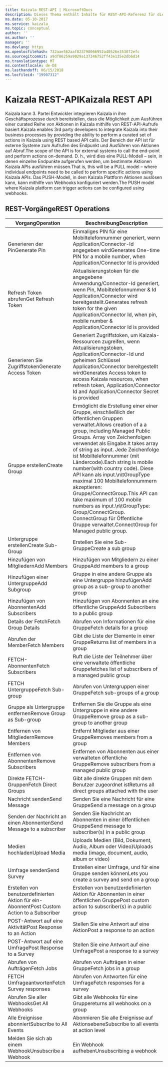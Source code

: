 ```yaml
---
title: Kaizala REST-API | MicrosoftDocs
description: Dieses Thema enthält Inhalte für REST-API-Referenz für die Kaizala-API.
ms.date: 05-10-2017
ms.service: kaizala
ms.topic: conceptual
author: ''
ms.author: ''
manager: ''
ms.devlang: https
ms.openlocfilehash: 732aae562aaf823798066952a40526e353072efc
ms.sourcegitcommit: a9df86259a9029a137346752ff43e135e2db6d14
ms.translationtype: MT
ms.contentlocale: de-DE
ms.lasthandoff: 06/15/2018
ms.locfileid: "19907312"
---
```

# <a name="kaizala-rest-api"></a><span data-ttu-id="58a26-103">Kaizala REST-API</span><span class="sxs-lookup"><span data-stu-id="58a26-103">Kaizala REST API</span></span>

<span data-ttu-id="58a26-104">Kaizala kann 3. Partei Entwickler integrieren Kaizala in ihre Geschäftsprozesse durch bereitstellen, dass die Möglichkeit zum Ausführen einer curated Reihe von Aktionen in Kaizala mithilfe von REST-API-Aufrufe basiert.</span><span class="sxs-lookup"><span data-stu-id="58a26-104">Kaizala enables 3rd party developers to integrate Kaizala into their business processes by providing the ability to perform a curated set of actions in Kaizala using REST based API calls.</span></span> <span data-ttu-id="58a26-105">Der Bereich der API ist für externe Systeme zum Aufrufen des Endpunkt und Ausführen von Aktionen auf Abruf.</span><span class="sxs-lookup"><span data-stu-id="58a26-105">The scope of the API is for external systems to call the end-point and perform actions on-demand.</span></span> <span data-ttu-id="58a26-106">D. h., wird dies eine PULL-Modell – sein, in denen einzelne Endpunkte aufgerufen werden, um bestimmte Aktionen Kaizala APIs ausführen müssen.</span><span class="sxs-lookup"><span data-stu-id="58a26-106">That is, this will be a PULL model – where individual endpoints need to be called to perform specific actions using Kaizala APIs.</span></span> <span data-ttu-id="58a26-107">Das PUSH-Modell, in dem Kaizala Plattform Aktionen auslösen kann, kann mithilfe von Webhooks konfiguriert werden.</span><span class="sxs-lookup"><span data-stu-id="58a26-107">The PUSH model where Kaizala platform can trigger actions can be configured using webhooks.</span></span>

## <a name="rest-operations"></a><span data-ttu-id="58a26-108">REST-Vorgänge</span><span class="sxs-lookup"><span data-stu-id="58a26-108">REST Operations</span></span>

| <span data-ttu-id="58a26-109">Vorgang</span><span class="sxs-lookup"><span data-stu-id="58a26-109">Operation</span></span> | <span data-ttu-id="58a26-110">Beschreibung</span><span class="sxs-lookup"><span data-stu-id="58a26-110">Description</span></span>                                                        |
|-----------------|--------------------------------------------------------------------|
| <span data-ttu-id="58a26-111">Generieren der Pin</span><span class="sxs-lookup"><span data-stu-id="58a26-111">Generate Pin</span></span> | <span data-ttu-id="58a26-112">Einmaliges PIN für eine Mobiltelefonnummer generiert, wenn Application/Connector-Id angegeben wird</span><span class="sxs-lookup"><span data-stu-id="58a26-112">Generates One-time PIN for a mobile number, when Application/Connector Id is provided</span></span> |
| <span data-ttu-id="58a26-113">Refresh Token abrufen</span><span class="sxs-lookup"><span data-stu-id="58a26-113">Get Refresh Token</span></span> | <span data-ttu-id="58a26-114">Aktualisierungstoken für die angegebene Anwendung/Connector-Id generiert, wenn Pin, Mobiltelefonnummer & Id Application/Connector wird bereitgestellt.</span><span class="sxs-lookup"><span data-stu-id="58a26-114">Generates refresh token for the given Application/Connector Id, when pin, mobile number & Application/Connector Id is provided</span></span> |
| <span data-ttu-id="58a26-115">Generieren Sie Zugriffstoken</span><span class="sxs-lookup"><span data-stu-id="58a26-115">Generate Access Token</span></span> | <span data-ttu-id="58a26-116">Generiert Zugriffstoken, um Kaizala-Ressourcen zugreifen, wenn Aktualisierungstoken, Application/Connector-Id und geheimen Schlüssel Application/Connector bereitgestellt wird</span><span class="sxs-lookup"><span data-stu-id="58a26-116">Generates Access token to access Kaizala resources, when refresh token, Application/Connector Id and Application/Connector Secret is provided</span></span> |
| <span data-ttu-id="58a26-117">Gruppe erstellen</span><span class="sxs-lookup"><span data-stu-id="58a26-117">Create Group</span></span> | <span data-ttu-id="58a26-118">Ermöglicht die Erstellung einer einer Gruppe, einschließlich der öffentlichen Gruppen verwaltet.</span><span class="sxs-lookup"><span data-stu-id="58a26-118">Allows creation of a a group, including Managed Public Groups.</span></span> <span data-ttu-id="58a26-119">Array von Zeichenfolgen verwendet als Eingabe.</span><span class="sxs-lookup"><span data-stu-id="58a26-119">It takes array of string as input.</span></span> <span data-ttu-id="58a26-120">Jede Zeichenfolge ist Mobiltelefonnummer (mit Ländercode).</span><span class="sxs-lookup"><span data-stu-id="58a26-120">Each string is mobile number(with country code).</span></span> <span data-ttu-id="58a26-121">Diese API kann als input.\n\tGroupType maximal 100 Mobiltelefonnummern akzeptieren: Gruppe/ConnectGroup.</span><span class="sxs-lookup"><span data-stu-id="58a26-121">This API can take maximum of 100 mobile numbers as input.\n\tGroupType: Group/ConnectGroup.</span></span> <span data-ttu-id="58a26-122">ConnectGroup für Öffentliche Gruppe verwaltet.</span><span class="sxs-lookup"><span data-stu-id="58a26-122">ConnectGroup for Managed public group.</span></span> |
| <span data-ttu-id="58a26-123">Untergruppe erstellen</span><span class="sxs-lookup"><span data-stu-id="58a26-123">Create Sub-Group</span></span> | <span data-ttu-id="58a26-124">Erstellen Sie eine Sub-Gruppe</span><span class="sxs-lookup"><span data-stu-id="58a26-124">Create a  sub group</span></span>  |
| <span data-ttu-id="58a26-125">Hinzufügen von Mitgliedern</span><span class="sxs-lookup"><span data-stu-id="58a26-125">Add Members</span></span> | <span data-ttu-id="58a26-126">Hinzufügen von Mitgliedern zu einer Gruppe</span><span class="sxs-lookup"><span data-stu-id="58a26-126">Add members to a group</span></span> |
| <span data-ttu-id="58a26-127">Hinzufügen einer Untergruppe</span><span class="sxs-lookup"><span data-stu-id="58a26-127">Add Subgroup</span></span> | <span data-ttu-id="58a26-128">Gruppe in eine andere Gruppe als eine Untergruppe hinzufügen</span><span class="sxs-lookup"><span data-stu-id="58a26-128">Add group as a sub-group to another group</span></span> |
| <span data-ttu-id="58a26-129">Hinzufügen von Abonnenten</span><span class="sxs-lookup"><span data-stu-id="58a26-129">Add Subscribers</span></span> | <span data-ttu-id="58a26-130">Hinzufügen von Abonnenten an eine öffentliche Gruppe</span><span class="sxs-lookup"><span data-stu-id="58a26-130">Add Subscribers to a public group</span></span> |
| <span data-ttu-id="58a26-131">Details der Fetch</span><span class="sxs-lookup"><span data-stu-id="58a26-131">Fetch Group Details</span></span> | <span data-ttu-id="58a26-132">Abrufen von Informationen für eine Gruppe</span><span class="sxs-lookup"><span data-stu-id="58a26-132">Fetch details for a group</span></span> |
| <span data-ttu-id="58a26-133">Abrufen der Member</span><span class="sxs-lookup"><span data-stu-id="58a26-133">Fetch Members</span></span> | <span data-ttu-id="58a26-134">Gibt die Liste der Elemente in einer Gruppe</span><span class="sxs-lookup"><span data-stu-id="58a26-134">Returns list of members in a group</span></span> |
| <span data-ttu-id="58a26-135">FETCH-Abonnenten</span><span class="sxs-lookup"><span data-stu-id="58a26-135">Fetch Subscribers</span></span> | <span data-ttu-id="58a26-136">Ruft die Liste der Teilnehmer über eine verwaltete öffentliche Gruppe</span><span class="sxs-lookup"><span data-stu-id="58a26-136">fetches list of subscribers of a managed public group</span></span> |
| <span data-ttu-id="58a26-137">FETCH Untergruppe</span><span class="sxs-lookup"><span data-stu-id="58a26-137">Fetch Sub-group</span></span> | <span data-ttu-id="58a26-138">Abrufen von Untergruppen einer Gruppe</span><span class="sxs-lookup"><span data-stu-id="58a26-138">Fetch sub-groups of a group</span></span> |
| <span data-ttu-id="58a26-139">Gruppe als Untergruppe entfernen</span><span class="sxs-lookup"><span data-stu-id="58a26-139">Remove Group as Sub-group</span></span> | <span data-ttu-id="58a26-140">Entfernen Sie die Gruppe als eine Untergruppe in eine andere Gruppe</span><span class="sxs-lookup"><span data-stu-id="58a26-140">Remove group as a sub-group to another group</span></span> |
| <span data-ttu-id="58a26-141">Entfernen von Mitgliedern</span><span class="sxs-lookup"><span data-stu-id="58a26-141">Remove Members</span></span> | <span data-ttu-id="58a26-142">Entfernt Mitglieder aus einer Gruppe</span><span class="sxs-lookup"><span data-stu-id="58a26-142">Removes members from a group</span></span> |
| <span data-ttu-id="58a26-143">Entfernen von Abonnenten</span><span class="sxs-lookup"><span data-stu-id="58a26-143">Remove Subscribers</span></span> | <span data-ttu-id="58a26-144">Entfernen von Abonnenten aus einer verwalteten öffentliche Gruppe</span><span class="sxs-lookup"><span data-stu-id="58a26-144">Remove subscribers from a managed public group</span></span> |
| <span data-ttu-id="58a26-145">Direkte FETCH-Gruppen</span><span class="sxs-lookup"><span data-stu-id="58a26-145">Fetch Direct Groups</span></span> | <span data-ttu-id="58a26-146">Gibt alle direkte Gruppen mit dem Benutzer zugeordnet ist</span><span class="sxs-lookup"><span data-stu-id="58a26-146">Returns all direct groups attached with the user</span></span> |
| <span data-ttu-id="58a26-147">Nachricht senden</span><span class="sxs-lookup"><span data-stu-id="58a26-147">Send Message</span></span> | <span data-ttu-id="58a26-148">Senden Sie eine Nachricht für eine Gruppe</span><span class="sxs-lookup"><span data-stu-id="58a26-148">Send a message on a group</span></span> |
| <span data-ttu-id="58a26-149">Senden der Nachricht an einen Abonnenten</span><span class="sxs-lookup"><span data-stu-id="58a26-149">Send Message to a subscriber</span></span> | <span data-ttu-id="58a26-150">Senden Sie Nachricht an Abonnenten in einer öffentlichen Gruppe</span><span class="sxs-lookup"><span data-stu-id="58a26-150">Send message to subscriber(s) in a public group</span></span> |
| <span data-ttu-id="58a26-151">Medien hochladen</span><span class="sxs-lookup"><span data-stu-id="58a26-151">Upload Media</span></span> | <span data-ttu-id="58a26-152">Uploads Medien (Bild, Dokument, Audio, Album oder Video)</span><span class="sxs-lookup"><span data-stu-id="58a26-152">Uploads media (image, document, audio, album or video)</span></span> |
| <span data-ttu-id="58a26-153">Umfrage senden</span><span class="sxs-lookup"><span data-stu-id="58a26-153">Send Survey</span></span> | <span data-ttu-id="58a26-154">Erstellen einer Umfrage, und für eine Gruppe senden können</span><span class="sxs-lookup"><span data-stu-id="58a26-154">Lets you create a survey and send on a group</span></span> |
| <span data-ttu-id="58a26-155">Erstellen von benutzerdefinierten Aktion für ein-Abonnent</span><span class="sxs-lookup"><span data-stu-id="58a26-155">Post  Custom Action to a Subscriber</span></span> | <span data-ttu-id="58a26-156">Erstellen von benutzerdefinierten Aktion für Abonnenten in einer öffentlichen Gruppe</span><span class="sxs-lookup"><span data-stu-id="58a26-156">Post custom action to subscriber(s) in a public group</span></span> |
| <span data-ttu-id="58a26-157">POST-Antwort auf eine Aktivität</span><span class="sxs-lookup"><span data-stu-id="58a26-157">Post Response to an Action</span></span> | <span data-ttu-id="58a26-158">Stellen Sie eine Antwort auf eine Aktion</span><span class="sxs-lookup"><span data-stu-id="58a26-158">Post a response to an action</span></span> |
| <span data-ttu-id="58a26-159">POST-Antwort auf eine Umfrage</span><span class="sxs-lookup"><span data-stu-id="58a26-159">Post Response to a Survey</span></span> | <span data-ttu-id="58a26-160">Stellen Sie eine Antwort auf eine Umfrage</span><span class="sxs-lookup"><span data-stu-id="58a26-160">Post a response to a survey</span></span> |
| <span data-ttu-id="58a26-161">Abrufen von Aufträgen</span><span class="sxs-lookup"><span data-stu-id="58a26-161">Fetch Jobs</span></span> | <span data-ttu-id="58a26-162">Abrufen von Aufträgen in einer Gruppe</span><span class="sxs-lookup"><span data-stu-id="58a26-162">Fetch jobs in a group</span></span> |
| <span data-ttu-id="58a26-163">FETCH Umfrageantworten</span><span class="sxs-lookup"><span data-stu-id="58a26-163">Fetch Survey responses</span></span> | <span data-ttu-id="58a26-164">Abrufen von Antworten für eine Umfrage</span><span class="sxs-lookup"><span data-stu-id="58a26-164">Fetch responses for a survey</span></span> |
| <span data-ttu-id="58a26-165">Abrufen Sie aller Webhooks</span><span class="sxs-lookup"><span data-stu-id="58a26-165">Get All Webhooks</span></span> | <span data-ttu-id="58a26-166">Gibt alle Webhooks für eine Gruppe</span><span class="sxs-lookup"><span data-stu-id="58a26-166">returns all webhooks on a group</span></span> |
| <span data-ttu-id="58a26-167">Alle Ereignisse abonniert</span><span class="sxs-lookup"><span data-stu-id="58a26-167">Subscribe to All Events</span></span> | <span data-ttu-id="58a26-168">Abonnieren Sie alle Ereignisse auf Aktionsebene</span><span class="sxs-lookup"><span data-stu-id="58a26-168">Subscribe to all events at action level</span></span> |
| <span data-ttu-id="58a26-169">Melden Sie sich ab einem Webhook</span><span class="sxs-lookup"><span data-stu-id="58a26-169">Unsubscribe a Webhook</span></span> | <span data-ttu-id="58a26-170">Ein Webhook aufheben</span><span class="sxs-lookup"><span data-stu-id="58a26-170">Unsubscribing a webhook</span></span> |
